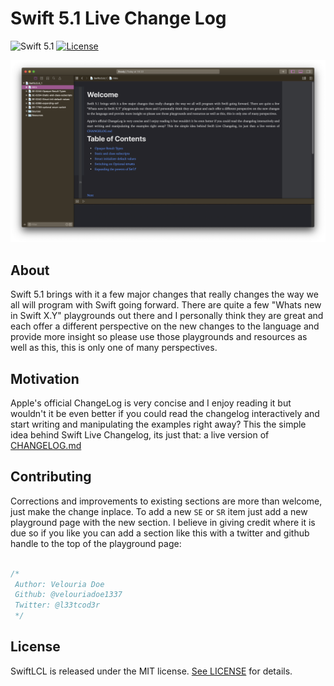 # Swift 5.1 Live Change Log
![Swift 5.1](https://img.shields.io/badge/Swift-5.1-orange.svg)
[![License](http://img.shields.io/:license-mit-blue.svg)](http://doge.mit-license.org)

![](/misc/preview.png)

## About
Swift 5.1 brings with it a few major changes that really changes
the way we all will program with Swift going forward. 
There are quite a few "Whats new in Swift X.Y" playgrounds out there and 
I personally think they are great and each offer a different perspective on the 
new changes to the language and provide more insight so please use those playgrounds and 
resources as well as this, this is only one of many perspectives.


## Motivation
Apple's official ChangeLog is very concise and I enjoy reading it but wouldn't it 
be even better if you could read the changelog interactively and start writing and manipulating the examples right away?
This the simple idea behind Swift Live Changelog, its just that: a live version of [CHANGELOG.md](https://github.com/apple/swift/blob/master/CHANGELOG.md)

## Contributing 
Corrections and improvements to existing sections are more than welcome, just make the change inplace. 
To add a new `SE`  or `SR` item just add a new playground page with the new section.
I believe in giving credit where it is due so if you like you can add a section like this with a twitter and github handle
to the top of the playground page:

```swift

/* 
 Author: Velouria Doe
 Github: @velouriadoe1337
 Twitter: @l33tcod3r
 */
```

## License

SwiftLCL is released under the MIT license. [See LICENSE](https://github.com/Nirma/SwiftLCL-5-1/blob/master/LICENSE) for details.

